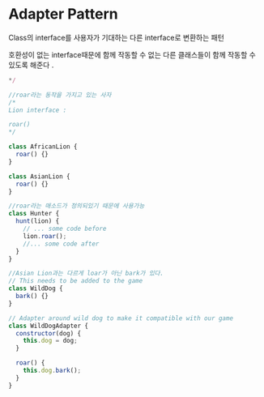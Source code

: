 # Adapter Pattern

Class의 interface를 사용자가 기대하는 다른 interface로 변환하는 패턴 

호환성이 없는 interface때문에 함께 작동할 수 없는 다른 클래스들이 함께 작동할 수 있도록 해준다 .

```javascript
*/

//roar라는 동작을 가지고 있는 사자
/*
Lion interface :

roar()
*/

class AfricanLion {
  roar() {}
}

class AsianLion {
  roar() {}
}

//roar라는 매소드가 정의되있기 때문에 사용가능
class Hunter {
  hunt(lion) {
    // ... some code before
    lion.roar();
    //... some code after
  }
}

//Asian Lion과는 다르게 loar가 아닌 bark가 있다.
// This needs to be added to the game
class WildDog {
  bark() {}
}

// Adapter around wild dog to make it compatible with our game
class WildDogAdapter {
  constructor(dog) {
    this.dog = dog;
  }

  roar() {
    this.dog.bark();
  }
}
```

